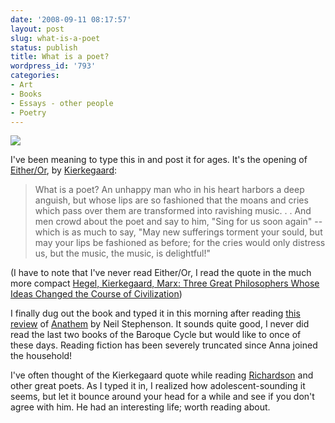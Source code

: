 ```yaml
---
date: '2008-09-11 08:17:57'
layout: post
slug: what-is-a-poet
status: publish
title: What is a poet?
wordpress_id: '793'
categories:
- Art
- Books
- Essays - other people
- Poetry
---
```


[![](http://fnord.phfactor.net/wp-content/uploads/2008/09/200px-kierkegaard.jpg)](http://en.wikipedia.org/wiki/Kierkegaard)

I've been meaning to type this in and post it for ages. It's the opening of [Either/Or](http://www.amazon.com/gp/product/0140445773?ie=UTF8&tag=phfactor-20&linkCode=as2&camp=1789&creative=9325&creativeASIN=0140445773), by [Kierkegaard](http://en.wikipedia.org/wiki/Kierkegaard):


> What is a poet? An unhappy man who in his heart harbors a deep anguish, but whose lips are so fashioned that the moans and cries which pass over them are transformed into ravishing music. . . And men crowd about the poet and say to him, "Sing for us soon again" -- which is as much to say, "May new sufferings torment your sould, but may your lips be fashioned as before; for the cries would only distress us, but the music, the music, is delightful!"


(I have to note that I've never read Either/Or, I read the quote in the much more compact [Hegel, Kierkegaard, Marx: Three Great Philosophers Whose Ideas Changed the Course of Civilization](http://www.amazon.com/gp/product/0440035260?ie=UTF8&tag=phfactor-20&linkCode=as2&camp=1789&creative=9325&creativeASIN=0440035260))

I finally dug out the book and typed it in this morning after reading [this review](http://www.salon.com/books/review/2008/09/11/Stephenson/print.html) of [Anathem](http://www.amazon.com/gp/product/0061474096?ie=UTF8&tag=phfactor-20&linkCode=as2&camp=1789&creative=9325&creativeASIN=0061474096) by Neil Stephenson. It sounds quite good, I never did read the last two books of the Baroque Cycle but would like to once of these days. Reading fiction has been severely truncated since Anna joined the household!

I've often thought of the Kierkegaard quote while reading [Richardson](http://fnord.phfactor.net/2007/06/17/this-man-is-one-of-my-heros/) and other great poets. As I typed it in, I realized how adolescent-sounding it seems, but let it bounce around your head for a while and see if you don't agree with him. He had an interesting life; worth reading about.
